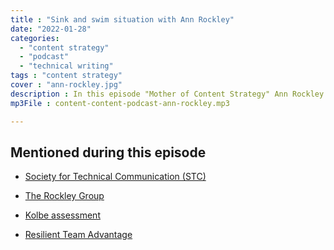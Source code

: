 ```yaml
---
title : "Sink and swim situation with Ann Rockley"
date: "2022-01-28"
categories:
  - "content strategy"
  - "podcast"
  - "technical writing"
tags : "content strategy"
cover : "ann-rockley.jpg"
description : In this episode "Mother of Content Strategy" Ann Rockley discusses a 30+ year consulting career, pivoting to a new business, and more.
mp3File : content-content-podcast-ann-rockley.mp3

---
```


## Mentioned during this episode

- [Society for Technical Communication (STC)](https://www.stc.org)

- [The Rockley Group](https://rockley.com/)

- [Kolbe assessment](https://www.kolbe.com/kolbe-a-index/)

- [Resilient Team Advantage](http://rockley.com/rockley-resilient-team-advantage/)

